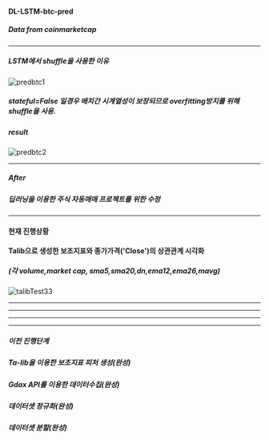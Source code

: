 #### DL-LSTM-btc-pred
##### Data from coinmarketcap
---
##### LSTM에서 shuffle을 사용한 이유
![predbtc1](https://user-images.githubusercontent.com/71945157/95032319-04126280-06f5-11eb-9762-435a5c46ec61.png)
##### stateful=False 일경우 배치간 시계열성이 보장되므로 overfitting방지를 위해 shuffle을 사용.



##### result
![predbtc2](https://user-images.githubusercontent.com/71945157/95032699-851e2980-06f6-11eb-9e18-b0f514326ecc.png)

---

##### After
##### 딥러닝을 이용한 주식 자동매매 프로젝트를 위한 수정
---
#### 현재 진행상황
#### Talib으로 생성한 보조지표와 종가가격('Close')의 상관관계 시각화 
##### (각 volume,market cap, sma5,sma20,dn,ema12,ema26,mavg)
![talibTest33](https://user-images.githubusercontent.com/71945157/95432098-2b815d80-0989-11eb-9556-6494a260effb.png)

---
--- 
--- 
--- 
##### 이전 진행단계
##### Ta-lib을 이용한 보조지표 피처 생성(완성)
##### Gdax API를 이용한 데이터수집(완성)
##### 데이터셋 정규화(완성)
##### 데이터셋 분할(완성)
